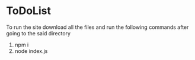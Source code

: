 # ToDoList

To run the site download all the files and run the following commands after going to the said directory

1) npm i
2) node index.js
